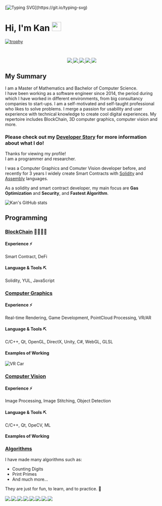 [![Typing SVG](https://readme-typing-svg.herokuapp.com?size=24&width=600&lines=Welcome+To+Kan's+GitHub+Profile!)](https://git.io/typing-svg)
# Hi, I'm Kan <img src="https://raw.githubusercontent.com/MartinHeinz/MartinHeinz/master/wave.gif" width="30px">

[![trophy](https://github-profile-trophy.vercel.app/?username=GOSFA&theme=discord)](https://github.com/ryo-ma/github-profile-trophy)

<br/>

<p align="center">
  <a href="https://www.linkedin.com/in/kan-jiang/" target="_blank" rel="noopener noreferrer">
    <img src="https://img.shields.io/badge/LinkedIn-Kan-blue?logo=linkedin&logoColor=blue&color=blue" />
  </a>
  
   <a href="https://gosfa.dev" target="_blank" rel="noopener noreferrer">
    <img src="https://img.shields.io/badge/Website-CeTesDev-blue?logo=googledomains&logoColor=blue&color=blue" />
  </a>
  
   <a href="https://dev.to/GOSFA" target="_blank" rel="noopener noreferrer">
    <img src="https://img.shields.io/badge/Dev.To-CeTesDev-blue?logo=dev.to&logoColor=blue&color=blue" />
  </a>

  <a href="mailto:kanjiangvest@protonmail.com.com" target="_blank" rel="noopener noreferrer">
    <img src="https://img.shields.io/badge/Email-Kan-red?logo=gmail&logoColor=red&color=red" />
  </a>

  <a href="https://www.youtube.com/channel/aaa" target="_blank" rel="noopener noreferrer">
    <img src="https://img.shields.io/badge/YouTube-CeTesDev-red?logo=youtube&logoColor=red&color=red" />
  </a>
</p>

## My Summary
I am a Master of Mathematics and Bachelor of Computer Science.\
I have been working as a software engineer since 2014, the period during which I have worked in different environments, from big consultancy companies to start-ups. I am a self-motivated and self-taught professional who likes to solve problems. 
I merge a passion for usability and user experience with technical knowledge to create cool digital experiences. My repertoire includes BlockChain, 3D computer graphics, computer vision and more.


### **Please check out my [Developer Story](https://stackoverflow.com/story/Kan) for more information about what I do!**

Thanks for viewing my profile!\
I am a programmer and researcher.

I was a Computer Graphics and Comuter Vision developer before, and recently for 3 years I widely create Smart Contracts with [Solidity](https://docs.soliditylang.org/en/latest/) and [Assembly](https://docs.soliditylang.org/en/latest/yul.html) languages.

As a solidity and smart contract developer, my main focus are **Gas Optimization** and **Security**, and **Fastest Algorithm**.

![Kan's GitHub stats](https://github-readme-stats.vercel.app/api?username=GOSFA&show_icons=true&count_private=true&include_all_commits=true&theme=algolia)

## Programming

### [BlockChain](https://www.blockchain.com/) 👩‍👩‍👧‍👧

#### Experience ⚡️
Smart Contract, DeFi

#### Language & Tools ⛏
Solidity, YUL, JavaScript

### [Computer Graphics](https://www.britannica.com/topic/computer-graphics/Shading-and-texturing)

#### Experience ⚡️
Real-time Rendering, Game Development, PointCloud Processing, VR/AR

#### Language & Tools ⛏
C/C++, Qt, OpenGL, DirectX, Unity, C#, WebGL, GLSL

#### Examples of Working 
![VR Car](https://user-images.githubusercontent.com/46571905/135361085-b47c2305-2cd2-4d71-8ab4-c3fa2882ed9d.png)

### [Computer Vision](https://www.sas.com/en_us/insights/analytics/computer-vision.html)

#### Experience ⚡️
Image Processing, Image Stitching, Object Detection

#### Language & Tools ⛏
C/C++, Qt, OpeCV, ML

#### Examples of Working 

### [Algorithms](https://junilearning.com/blog/guide/what-are-algorithms/)

I have made many algorithms such as:

- Counting Digits
- Print Primes
- And much more...

They are just for fun, to learn, and to practice. 🙂

<a href="https://github.com/minetest-mods/vehicle_mash">
  <img align="center" src="https://github-readme-stats.vercel.app/api/pin/?username=minetest-mods&repo=vehicle_mash&show_owner=true&theme=algolia"/>
</a>

<a href="https://github.com/minetest-mods/lib_mount">
  <img align="center" src="https://github-readme-stats.vercel.app/api/pin/?username=minetest-mods&repo=lib_mount&show_owner=true&theme=algolia"/>
</a>

<a href="https://github.com/MT-CTF/capturetheflag">
  <img align="center" src="https://github-readme-stats.vercel.app/api/pin/?username=MT-CTF&repo=capturetheflag&show_owner=true&theme=algolia"/>
</a>

<a href="https://github.com/minetest-mods/minetest-mods.github.io">
  <img align="center" src="https://github-readme-stats.vercel.app/api/pin/?username=minetest-mods&repo=minetest-mods.github.io&show_owner=true&theme=algolia"/>
</a>

<a href="https://github.com/MinetestForFun/server-minetestforfun">
  <img align="center" src="https://github-readme-stats.vercel.app/api/pin/?username=MinetestForFun&repo=server-minetestforfun&show_owner=true&theme=algolia"/>
</a>

<a href="https://github.com/shivajiva101/minetest-gamehub">
  <img align="center" src="https://github-readme-stats.vercel.app/api/pin/?username=shivajiva101&repo=minetest-gamehub&show_owner=true&theme=algolia"/>
</a>

<a href="https://github.com/minetest-mods/teleport-request">
  <img align="center" src="https://github-readme-stats.vercel.app/api/pin/?username=minetest-mods&repo=teleport-request&show_owner=true&theme=algolia"/>
</a>

<a href="https://github.com/cornernote/minetest-skyblock">
  <img align="center" src="https://github-readme-stats.vercel.app/api/pin/?username=cornernote&repo=minetest-skyblock&show_owner=true&theme=algolia"/>
</a>




